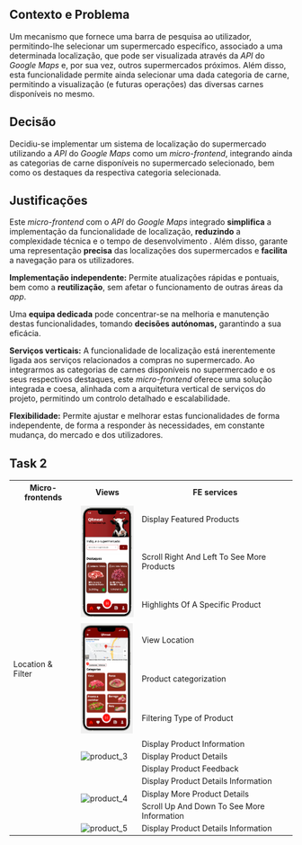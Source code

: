 ## Contexto e Problema

Um mecanismo que fornece uma barra de pesquisa ao utilizador, permitindo-lhe selecionar um supermercado específico, associado a uma determinada localização, que pode ser visualizada através da *API* do *Google Maps* e, por sua vez, outros supermercados próximos. Além disso, esta funcionalidade permite ainda selecionar uma dada categoria de carne, permitindo a visualização (e futuras operações) das diversas carnes disponíveis no mesmo.

## Decisão

Decidiu-se implementar um sistema de localização do supermercado utilizando a *API* do *Google Maps* como um *micro-frontend*, integrando ainda as categorias de carne disponíveis no supermercado selecionado, bem como os destaques da respectiva categoria selecionada.

## Justificações

Este *micro-frontend* com o *API* do *Google Maps* integrado **simplifica** a implementação da funcionalidade de localização, **reduzindo** a complexidade técnica e o tempo de desenvolvimento . Além disso, garante uma representação **precisa** das localizações dos supermercados e **facilita** a navegação para os utilizadores.

**Implementação independente:** Permite atualizações rápidas e pontuais, bem como a **reutilização**, sem afetar o funcionamento de outras áreas da *app*.

Uma **equipa dedicada** pode concentrar-se na melhoria e manutenção destas funcionalidades, tomando **decisões autónomas,** garantindo a sua eficácia.

**Serviços verticais:** A funcionalidade de localização está inerentemente ligada aos serviços relacionados a compras no supermercado. Ao integrarmos as categorias de carnes disponíveis no supermercado e os seus respectivos destaques, este *micro-frontend* oferece uma solução integrada e coesa, alinhada com a arquitetura vertical de serviços do projeto, permitindo um controlo detalhado e escalabilidade.

**Flexibilidade:** Permite ajustar e melhorar estas funcionalidades de forma independente, de forma a responder às necessidades, em constante mudança, do mercado e dos utilizadores.

## Task 2

<table>
  <tr>
    <th>Micro-frontends</th>
    <th>Views</th>
    <th>FE services</th>
  </tr>
  <tr>
    <td rowspan="18">Location & Filter</td>
    <td rowspan="3"><img src="./Location_1.png" alt="location_1" width="100" height="200"></td>
    <td>Display Featured Products</td>
  </tr>
   <tr>
    <td>Scroll Right And Left To See More Products </td>
  </tr>
   <tr>
    <td>Highlights Of A Specific Product </td>
  </tr>
    <td rowspan="3"><img src="./Location_2.png" alt="location_2" width="100" height="200"></td>
    <td>View Location</td>
  </tr>
  <tr>
    <td>Product categorization</td>
  </tr>
  <tr>
    <td>Filtering Type of Product</td>
  </tr>
    <td rowspan="3"><img src="./Product_3.png" alt="product_3" width="100" height="200"></td>
    <td>Display Product Information </td>
  </tr>
  <tr>
    <td>Display Product Details</td>
  </tr>
   <tr>
    <td>Display Product Feedback</td>
  </tr>
    <td rowspan="3"><img src="./Product_4.png" alt="product_4" width="100" height="200"></td>
    <td>Display Product Details Information</td>
  </tr>
  <tr>
    <td>Display More Product Details</td>
  </tr>
  <tr>
    <td>Scroll Up And Down To See More Information</td>
  </tr>
   </tr>
    <td rowspan="1"><img src="./Product_5.png" alt="product_5" width="100" height="200"></td>
    <td>Display Product Details Information</td>
  </tr>
</table>

